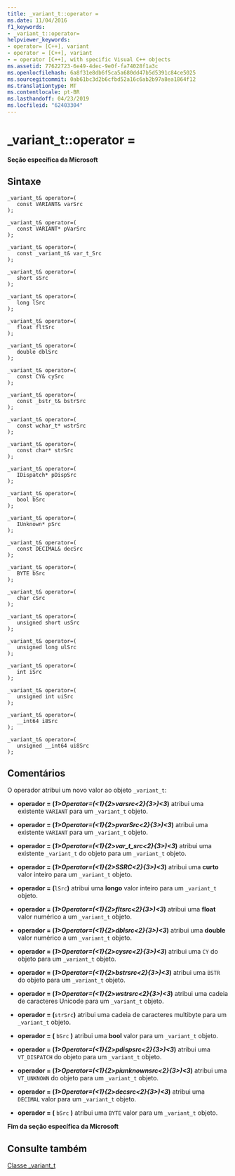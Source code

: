 ```yaml
---
title: _variant_t::operator =
ms.date: 11/04/2016
f1_keywords:
- _variant_t::operator=
helpviewer_keywords:
- operator= [C++], variant
- operator = [C++], variant
- = operator [C++], with specific Visual C++ objects
ms.assetid: 77622723-6e49-4dec-9e0f-fa74028f1a3c
ms.openlocfilehash: 6a8f31e8db6f5ca5a680dd47b5d5391c84ce5025
ms.sourcegitcommit: 0ab61bc3d2b6cfbd52a16c6ab2b97a8ea1864f12
ms.translationtype: MT
ms.contentlocale: pt-BR
ms.lasthandoff: 04/23/2019
ms.locfileid: "62403304"
---
```

# <a name="varianttoperator-"></a>_variant_t::operator =

**Seção específica da Microsoft**

## <a name="syntax"></a>Sintaxe

```
_variant_t& operator=(
   const VARIANT& varSrc
);

_variant_t& operator=(
   const VARIANT* pVarSrc
);

_variant_t& operator=(
   const _variant_t& var_t_Src
);

_variant_t& operator=(
   short sSrc
);

_variant_t& operator=(
   long lSrc
);

_variant_t& operator=(
   float fltSrc
);

_variant_t& operator=(
   double dblSrc
);

_variant_t& operator=(
   const CY& cySrc
);

_variant_t& operator=(
   const _bstr_t& bstrSrc
);

_variant_t& operator=(
   const wchar_t* wstrSrc
);

_variant_t& operator=(
   const char* strSrc
);

_variant_t& operator=(
   IDispatch* pDispSrc
);

_variant_t& operator=(
   bool bSrc
);

_variant_t& operator=(
   IUnknown* pSrc
);

_variant_t& operator=(
   const DECIMAL& decSrc
);

_variant_t& operator=(
   BYTE bSrc
);

_variant_t& operator=(
   char cSrc
);

_variant_t& operator=(
   unsigned short usSrc
);

_variant_t& operator=(
   unsigned long ulSrc
);

_variant_t& operator=(
   int iSrc
);

_variant_t& operator=(
   unsigned int uiSrc
);

_variant_t& operator=(
   __int64 i8Src
);

_variant_t& operator=(
   unsigned __int64 ui8Src
);
```

## <a name="remarks"></a>Comentários

O operador atribui um novo valor ao objeto `_variant_t`:

- **operador = (***1&gt;Operator=(&lt;1}{2&gt;varsrc&lt;2}{3&gt;)&lt;3***)** atribui uma existente `VARIANT` para um `_variant_t` objeto.

- **operador = (***1&gt;Operator=(&lt;1}{2&gt;pvarSrc&lt;2}{3&gt;)&lt;3***)** atribui uma existente `VARIANT` para um `_variant_t` objeto.

- **operador = (***1&gt;Operator=(&lt;1}{2&gt;var_t_src&lt;2}{3&gt;)&lt;3***)** atribui uma existente `_variant_t` do objeto para um `_variant_t` objeto.    

- **operador = (***1&gt;Operator=(&lt;1}{2&gt;SSRC&lt;2}{3&gt;)&lt;3***)** atribui uma **curto** valor inteiro para um `_variant_t` objeto.

- **operador = (**`lSrc`**)** atribui uma **longo** valor inteiro para um `_variant_t` objeto.

- **operador = (***1&gt;Operator=(&lt;1}{2&gt;fltsrc&lt;2}{3&gt;)&lt;3***)** atribui uma **float** valor numérico a um `_variant_t` objeto.

- **operador = (***1&gt;Operator=(&lt;1}{2&gt;dblsrc&lt;2}{3&gt;)&lt;3***)** atribui uma **double** valor numérico a um `_variant_t` objeto.

- **operador = (***1&gt;Operator=(&lt;1}{2&gt;cysrc&lt;2}{3&gt;)&lt;3***)** atribui uma `CY` do objeto para um `_variant_t` objeto.

- **operador = (***1&gt;Operator=(&lt;1}{2&gt;bstrsrc&lt;2}{3&gt;)&lt;3***)** atribui uma `BSTR` do objeto para um `_variant_t` objeto.

- **operador = (***1&gt;Operator=(&lt;1}{2&gt;wstrsrc&lt;2}{3&gt;)&lt;3***)** atribui uma cadeia de caracteres Unicode para um `_variant_t` objeto.

- **operador = (**`strSrc`**)** atribui uma cadeia de caracteres multibyte para um `_variant_t` objeto.

- **operador = (** `bSrc` **)** atribui uma **bool** valor para um `_variant_t` objeto.

- **operador = (***1&gt;Operator=(&lt;1}{2&gt;pdispsrc&lt;2}{3&gt;)&lt;3***)** atribui uma `VT_DISPATCH` do objeto para um `_variant_t` objeto.

- **operador = (***1&gt;Operator=(&lt;1}{2&gt;piunknownsrc&lt;2}{3&gt;)&lt;3***)** atribui uma `VT_UNKNOWN` do objeto para um `_variant_t` objeto.

- **operador = (***1&gt;Operator=(&lt;1}{2&gt;decsrc&lt;2}{3&gt;)&lt;3***)** atribui uma `DECIMAL` valor para um `_variant_t` objeto.

- **operador = (** `bSrc` **)** atribui uma `BYTE` valor para um `_variant_t` objeto.

**Fim da seção específica da Microsoft**

## <a name="see-also"></a>Consulte também

[Classe _variant_t](../cpp/variant-t-class.md)